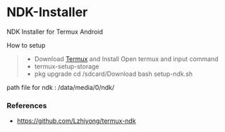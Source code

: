 # NDK-Installer
NDK Installer for Termux Android

How to setup

>- Download [Termux](https://github.com/termux/termux-app) and Install
>  Open termux and input command
> - termux-setup-storage
>-  pkg upgrade
> cd /sdcard/Download
> bash setup-ndk.sh

path file for ndk : /data/media/0/ndk/

### References
- https://github.com/Lzhiyong/termux-ndk
